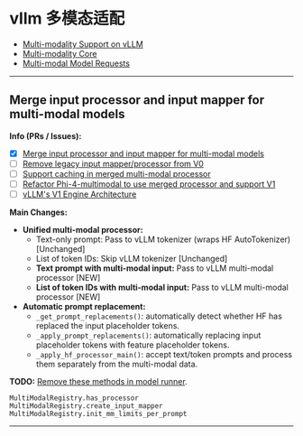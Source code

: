 # vllm 多模态适配

- [Multi-modality Support on vLLM](https://github.com/vllm-project/vllm/issues/4194)
- [Multi-modality Core](https://github.com/orgs/vllm-project/projects/8/views/4)
- [Multi-modal Model Requests](https://github.com/orgs/vllm-project/projects/10/views/1)

---

## Merge input processor and input mapper for multi-modal models

**Info (PRs / Issues):**

- [x] [Merge input processor and input mapper for multi-modal models](https://github.com/vllm-project/vllm/issues/10114)
- [ ] [Remove legacy input mapper/processor from V0](https://github.com/vllm-project/vllm/pull/15686)
- [ ] [Support caching in merged multi-modal processor](https://github.com/vllm-project/vllm/pull/11396)
- [ ] [Refactor Phi-4-multimodal to use merged processor and support V1](https://github.com/vllm-project/vllm/pull/15477)
- [ ] [vLLM's V1 Engine Architecture](https://github.com/vllm-project/vllm/issues/8779)

**Main Changes:**

- **Unified multi-modal processor:**
  - Text-only prompt: Pass to vLLM tokenizer (wraps HF AutoTokenizer) [Unchanged]
  - List of token IDs: Skip vLLM tokenizer [Unchanged]
  - **Text prompt with multi-modal input:** Pass to vLLM multi-modal processor [NEW]
  - **List of token IDs with multi-modal input:** Pass to vLLM multi-modal processor [NEW]
- **Automatic prompt replacement:**
  - `_get_prompt_replacements()`: automatically detect whether HF has replaced the input placeholder tokens.
  - `_apply_prompt_replacements()`: automatically replacing input placeholder tokens with feature placeholder tokens.
  - `_apply_hf_processor_main()`: accept text/token prompts and process them separately from the multi-modal data.

**TODO:** [Remove these methods in model runner](https://github.com/vllm-project/vllm-ascend/issues/673).

```
MultiModalRegistry.has_processor
MultiModalRegistry.create_input_mapper
MultiModalRegistry.init_mm_limits_per_prompt
```

---
